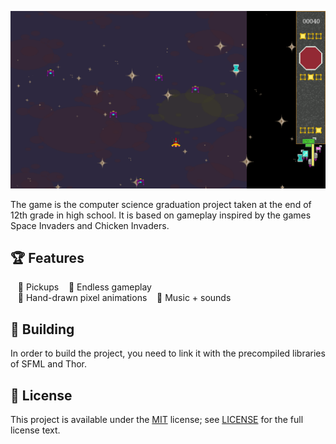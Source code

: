 <!--- insert project logo here -->
![](./resources/screenshot.png)

<!--- general description of the project -->
The game is the computer science graduation project taken at the end of 12th grade in high school. It is based on gameplay inspired by the games Space Invaders and Chicken Invaders.

## :trophy: Features
  &nbsp;&nbsp; :small_orange_diamond: Pickups
  &nbsp;&nbsp; :small_orange_diamond: Endless gameplay  
  &nbsp;&nbsp; :small_orange_diamond: Hand-drawn pixel animations
  &nbsp;&nbsp; :small_orange_diamond: Music + sounds


## :hammer: Building
In order to build the project, you need to link it with the precompiled libraries of SFML and Thor.

## :page_facing_up: License
This project is available under the [MIT][ref-mit] license; see [LICENSE](LICENSE) for the full license text.

[ref-mit]:              https://opensource.org/licenses/MIT
